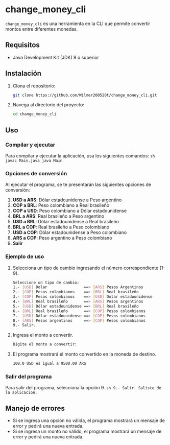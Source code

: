 
# change_money_cli

`change_money_cli` es una herramienta en la CLI que permite convertir montos entre diferentes monedas.

## Requisitos

- Java Development Kit (JDK) 8 o superior

## Instalación

1. Clona el repositorio:
    ```sh
    git clone https://github.com/Wilmer200520t/change_money_cli.git
    ```
2. Navega al directorio del proyecto:
    ```sh
    cd change_money_cli
    ```

## Uso

### Compilar y ejecutar

Para compilar y ejecutar la aplicación, usa los siguientes comandos:
    ```sh
    javac Main.java
    java Main
    ```

### Opciones de conversión

Al ejecutar el programa, se te presentarán las siguientes opciones de conversión:

1. **USD a ARS**: Dólar estadounidense a Peso argentino
2. **COP a BRL**: Peso colombiano a Real brasileño
3. **COP a USD**: Peso colombiano a Dólar estadounidense
4. **BRL a ARS**: Real brasileño a Peso argentino
5. **USD a BRL**: Dólar estadounidense a Real brasileño
6. **BRL a COP**: Real brasileño a Peso colombiano
7. **USD a COP**: Dólar estadounidense a Peso colombiano
8. **ARS a COP**: Peso argentino a Peso colombiano
9. **Salir**

### Ejemplo de uso

1. Selecciona un tipo de cambio ingresando el número correspondiente (1-9).
    ```sh
    Seleccione un tipo de cambio:
    1.- [USD] Dolar                ==> [ARS] Pesos Argentinos
    2.- [COP] Pesos colombianos    ==> [BRL] Real brasileño
    3.- [COP] Pesos colombianos    ==> [USD] Dólar estadounidense
    4.- [BRL] Real brasileño       ==> [ARS] Pesos argentinos
    5.- [USD] Dólar estadounidense ==> [BRL] Real brasileño
    6.- [BRL] Real brasileño       ==> [COP] Pesos colombianos
    7.- [USD] Dólar estadounidense ==> [COP] Pesos colombianos
    8.- [ARS] Pesos argentinos     ==> [COP] Pesos colombianos
    9.- Salir.
    ```
2. Ingresa el monto a convertir.
    ```sh
    Digite el monto a convertir:
    ```
3. El programa mostrará el monto convertido en la moneda de destino.
    ```sh
    100.0 USD es igual a 9500.00 ARS
    ```

### Salir del programa

Para salir del programa, selecciona la opción 9.
    ```sh
    9.- Salir.
    Saliste de la aplicacion.
    ```

## Manejo de errores

- Si se ingresa una opción no válida, el programa mostrará un mensaje de error y pedirá una nueva entrada.
- Si se ingresa un monto no válido, el programa mostrará un mensaje de error y pedirá una nueva entrada.
